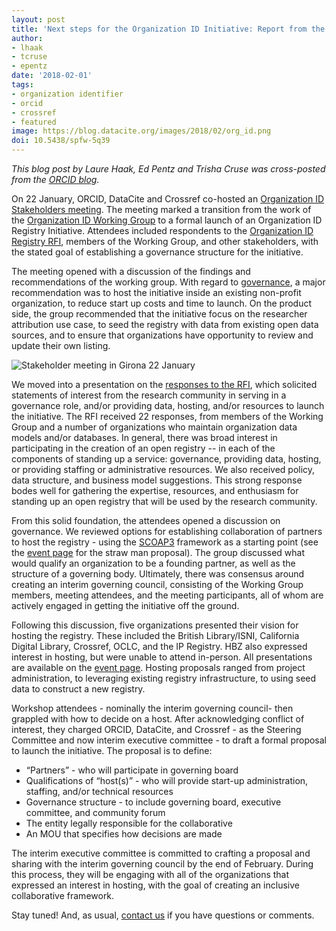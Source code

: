 ```yaml
---
layout: post
title: 'Next steps for the Organization ID Initiative: Report from the Stakeholder Meeting'
author:
- lhaak
- tcruse
- epentz
date: '2018-02-01'
tags:
- organization identifier
- orcid
- crossref
- featured
image: https://blog.datacite.org/images/2018/02/org_id.png
doi: 10.5438/spfw-5q39
---
```


*This blog post by Laure Haak, Ed Pentz and Trisha Cruse was cross-posted from the [ORCID blog](https://orcid.org/blog/2018/02/01/next-steps-organization-id-initiative-report-stakeholder-meeting).*

On 22 January, ORCID, DataCite and Crossref co-hosted an [Organization ID Stakeholders meeting](https://orcid.org/content/2018-org-id-meeting). The meeting marked a transition from the work of the [Organization ID Working Group](https://orcid.org/content/organization-identifier-working-group) to a formal launch of an Organization ID Registry Initiative. Attendees included respondents to the [Organization ID Registry RFI](https://doi.org/10.23640/07243.5458162), members of the Working Group, and other stakeholders, with the stated goal of establishing a governance structure for the initiative.

The meeting opened with a discussion of the findings and recommendations of the working group. With regard to [governance](https://doi.org/10.23640/07243.5402002.v1), a major recommendation was to host the initiative inside an existing non-profit  organization, to reduce start up costs and time to launch.  On the product side, the group recommended that the initiative focus on the researcher attribution use case, to seed the registry with data from existing open data sources, and to ensure that organizations have opportunity to review and update their own listing.

![Stakeholder meeting in Girona 22 January](/images/2018/02/org_id.png)

We moved into a presentation on the [responses to the RFI](https://docs.google.com/document/d/1bS3MQV6FPR58YMM5RdDOqxGAMcKn6rHObLvCEa1yRG4/edit), which solicited statements of interest from the research community in serving in a governance role, and/or providing data, hosting, and/or resources to launch the initiative. The RFI received 22 responses, from members of the Working Group and a number of organizations who maintain organization data models and/or databases. In general, there was broad interest in participating in the creation of an open registry -- in each of the components of standing up a service: governance, providing data, hosting, or providing staffing or administrative resources. We also received policy, data structure, and business model suggestions. This strong response bodes well for gathering the expertise, resources, and enthusiasm for standing up an open registry that will be used by the research community.

From this solid foundation, the attendees opened a discussion on governance. We reviewed options for establishing collaboration of partners to host the registry - using the [SCOAP3](https://scoap3.org/) framework as a starting point (see the [event page](https://orcid.org/content/2018-org-id-meeting) for the straw man proposal).  The group discussed what would qualify an organization to be a founding partner, as well as the structure of a governing body. Ultimately, there was consensus around creating an interim governing council, consisting of the Working Group members, meeting attendees, and the meeting participants, all of whom are actively engaged in getting the initiative off the ground.

Following this discussion, five organizations presented their vision for hosting the registry. These included the British Library/ISNI, California Digital Library, Crossref, OCLC, and the IP Registry. HBZ also expressed interest in hosting, but were unable to attend in-person. All presentations are available on the [event page](https://orcid.org/content/2018-org-id-meeting). Hosting proposals ranged from project administration, to leveraging existing registry infrastructure, to using seed data to construct a new registry.

Workshop attendees - nominally the interim governing council- then grappled with how to decide on a host.  After acknowledging conflict of interest, they charged ORCID, DataCite, and Crossref - as the Steering Committee and now interim executive committee - to draft a formal proposal to launch the initiative.  The proposal is to define:

* “Partners” - who will participate in governing board
* Qualifications of “host(s)” - who will provide start-up administration, staffing, and/or technical resources
* Governance structure - to include governing board, executive committee, and community forum
* The entity legally responsible for the collaborative
* An MOU that specifies how decisions are made

The interim executive committee is committed to crafting a proposal and sharing with the interim governing council by the end of February. During this process, they will be engaging with all of the organizations that expressed an interest in hosting, with the goal of creating an inclusive collaborative framework.

Stay tuned! And, as usual, [contact us](mailto:oi-project@orcid.org) if you have questions or comments.
